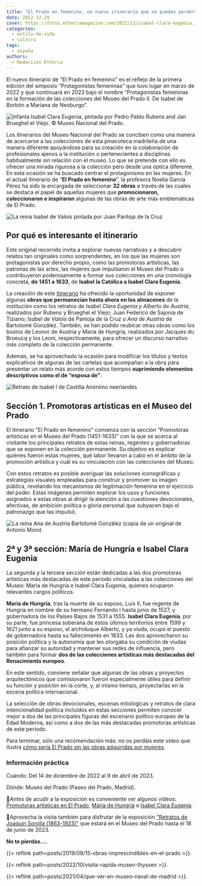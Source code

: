 ```yaml
---
title: "El Prado en femenino, un nuevo itinerario que no puedes perderte"
date: 2022-12-29
cover: https://fotos.etheriamagazine.com/2022/12/isabel-clara-eugenia.jpg
categories: 
  - estilo-de-vida
  - cultura
tags: 
  - españa
authors: 
  - Redacción Etheria
---
```


El nuevo itinerario de “El Prado en femenino” es el reflejo de la primera edición del 
simposio “Protagonistas femeninas” que tuvo lugar en marzo de 2022 y que continuará en 
2023 bajo el nombre “Protagonistas femeninas en la formación de las colecciones del 
Museo del Prado II. De Isabel de Borbón a Mariana de Neoburgo”. 

![Infanta Isabel Clara Eugenia, pintada por Pedro Pablo Rubens and Jan Brueghel el Viejo. © Museo Nacional del Prado.](https://fotos.etheriamagazine.com/2022/12/isabel-clara-eugenia.jpg "Infanta Isabel Clara Eugenia, pintada por Pedro Pablo Rubens y Jan Brueghel el Viejo. © Museo Nacional del Prado.")

Los itinerarios del Museo Nacional del Prado se conciben como una manera de acercarse a 
las colecciones de esta pinacoteca madrileña de una manera diferente apoyándose para su 
creación en la colaboración de profesionales ajenos a la institución o pertenecientes a 
disciplinas habitualmente sin relación con el museo. Lo que se pretende con ello es 
ofrecer una mirada rigurosa a la colección pero desde una óptica diferente. En esta 
ocasión se ha buscado centrar el protagonismo en las mujeres. En el actual itinerario de 
“**El Prado en femenino**”, la profesora Noelia García Pérez ha sido la encargada de 
seleccionar **32 obras** a través de las cuales se destaca el papel de aquellas mujeres 
que **promocionaron, coleccionaron e inspiraron** algunas de las obras de arte más 
emblemáticas de El Prado. 

![La reina Isabel de Valois pintada por Juan Pantoja de la Cruz](https://fotos.etheriamagazine.com/2022/12/isabel-valois.jpg "La reina Isabel de Valois pintada por Juan Pantoja de la Cruz (según modelo de Sofonisba Anguissola). © Museo del Prado")

## Por qué es interesante el itinerario

Este original recorrido invita a explorar nuevas narrativas y a descubrir relatos tan 
originales como sorprendentes, en los que las mujeres son protagonistas por derecho 
propio, como las promotoras artísticas, las patronas de las artes, las mujeres que 
impulsaron el Museo del Prado o contribuyeron poderosamente a formar sus colecciones en 
una cronología concreta, **de 1451 a 1633**, de **Isabel la Católica a Isabel Clara 
Eugenia**. 

La creación de este 
[itinerario](https://www.museodelprado.es/recurso/el-prado-en-femenino/26c78d35-4d81-4ba0-bff4-ce5d30ad81fc) 
ha ofrecido la oportunidad de exponer algunas **obras que permanecían hasta ahora en los 
almacenes** de la institución como los retratos de _Isabel Clara Eugenia y Alberto de 
Austria_, realizados por Rubens y Brueghel el Viejo; Juan Federico de Sajonia de 
Tiziano; _Isabel de Valois_ de Pantoja de la Cruz o _Ana de Austria_ de Bartolomé 
González. También, se han podido reubicar otras obras como los bustos de Leonor de 
Austria y María de Hungría, realizados por Jacques du Broeucq y los Leoni, 
respectivamente, para ofrecer un discurso narrativo más completo de la colección 
permanente. 

Además, se ha aprovechado la ocasión para modificar los títulos y textos explicativos de 
algunas de las cartelas que acompañan a la obra para presentar un relato más acorde con 
estos tiempos **suprimiendo elementos descriptivos como el de “esposa de”**. 

![Retrato de Isabel I de Castilla Anónimo neerlandés](https://fotos.etheriamagazine.com/2022/12/isabel-i-castilla.jpg "Isabel I de Castilla. Autor: anónimo neerlandés. © Museo Nacional del Prado.")

## Sección 1. Promotoras artísticas en el Museo del Prado

El itinerario "El Prado en femenino" comienza con la sección “Promotoras artísticas en 
el Museo del Prado (1451-1633)” con la que se acerca al visitante los principales 
retratos de estas reinas, regentes y gobernadoras que se exponen en la colección 
permanente. Su objetivo es explicar quiénes fueron estas mujeres, qué labor llevaron a 
cabo en el ámbito de la promoción artística y cuál es su vinculación con las colecciones 
del Museo. 

Con estos retratos es posible averiguar las soluciones iconográficas y estrategias 
visuales empleadas para construir y promover su imagen pública, revelando los mecanismos 
de legitimación femenina en el ejercicio del poder. Estas imágenes permiten explorar los 
usos y funciones asignados a estas obras al dirigir la atención a las cuestiones 
devocionales, afectivas, de ambición política o gloria personal que subyacen bajo el 
patronazgo que las impulsó. 

![La reina Ana de Austria Bartolomé González (copia de un original de Antonio Moro).](https://fotos.etheriamagazine.com/2022/12/ana-de-austria.jpg "La reina Ana de Austria Bartolomé González (copia de un original de Antonio Moro). © Museo Nacional del Prado.")

## 2ª y 3ª sección: María de Hungría e Isabel Clara Eugenia

La segunda y la tercera sección están dedicadas a las dos promotoras artísticas más 
destacadas de este período vinculadas a las colecciones del Museo: María de Hungría e 
Isabel Clara Eugenia, quienes ocuparon relevantes cargos políticos. 

**María de Hungría**, tras la muerte de su esposo, Luis II, fue regente de Hungría en 
nombre de su hermano Fernando I hasta junio de 1527, y gobernadora de los Países Bajos 
de 1531 a 1555. **Isabel Clara Eugenia**, por su parte, fue princesa soberana de estos 
últimos territorios entre 1599 y 1621 junto a su esposo, el archiduque Alberto, y ya 
viuda, ocupó el puesto de gobernadora hasta su fallecimiento en 1633. Las dos 
aprovecharon su posición política y la autonomía que les otorgaba su condición de viudas 
para afianzar su autoridad y mantener sus redes de influencia, pero también para formar 
**dos de las colecciones artísticas más destacadas del Renacimiento europeo**. 

En este sentido, conviene señalar que algunas de las obras y proyectos arquitectónicos 
que comisionaron fueron especialmente útiles para definir su función y posición en la 
corte, y, al mismo tiempo, proyectarlas en la escena política internacional. 

La selección de obras devocionales, escenas mitológicas y retratos de clara 
intencionalidad política incluidos en estas secciones permiten conocer mejor a dos de 
las principales figuras del escenario político europeo de la Edad Moderna, así como a 
dos de las más destacadas promotoras artísticas de este período. 

Para terminar, sólo una recomendación más: no os perdáis este vídeo que ilustra [cómo 
sería El Prado sin las obras adquiridas por 
mujeres](https://www.youtube.com/watch?v=luQZIU-S2c0). 

### Información práctica

Cuándo: Del 14 de diciembre de 2022 al 9 de abril de 2023. 

Dónde: Museo del Prado (Paseo del Prado, Madrid). 

📌Antes de acudir a la exposición es conveniente ver algunos vídeos: [Promotoras 
artísticas en El Prado](https://youtu.be/r06qPaVe6XI), [María de 
Hungría](https://youtu.be/XxwTNBBj9OY) e [Isabel Clara 
Eugenia](https://youtu.be/zgBQPAf1LoE). 

📌Aprovecha la visita también para disfrutar de la exposición ["Retratos de Joaquín 
Sorolla 
(1863-1923)"](https://www.museodelprado.es/actualidad/exposicion/retratos-de-joaquin-sorolla-1863-1923-en-el-museo/2f9c9749-54a2-b25b-4afb-932e76fdb8cf) 
que estará en el Museo del Prado hasta el 18 de junio de 2023. 

**No te pierdas....** 

{{< reflink path=posts/2019/09/15-obras-imprescindibles-en-el-prado >}}. 

{{< reflink path=posts/2022/10/visita-rapida-museo-thyssen >}}. 

{{< reflink path=posts/2021/04/que-ver-en-museo-naval-de-madrid >}}.
